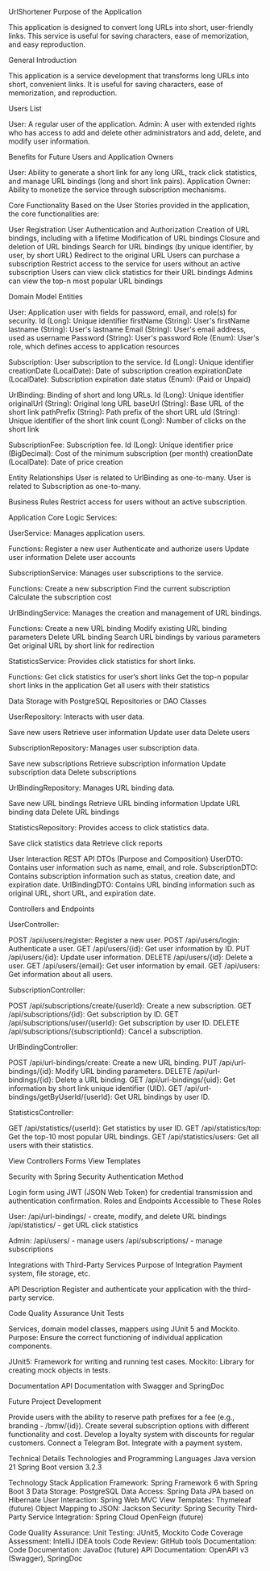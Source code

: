 UrlShortener
Purpose of the Application

This application is designed to convert long URLs into short, user-friendly links. This service is useful for saving characters, ease of memorization, and easy reproduction.

General Introduction

This application is a service development that transforms long URLs into short, convenient links. It is useful for saving characters, ease of memorization, and reproduction.

Users List

User: A regular user of the application.
Admin: A user with extended rights who has access to add and delete other administrators and add, delete,
and modify user information.

Benefits for Future Users and Application Owners

User: Ability to generate a short link for any long URL, track click statistics,
and manage URL bindings (long and short link pairs).
Application Owner: Ability to monetize the service through subscription mechanisms.

Core Functionality
Based on the User Stories provided in the application, the core functionalities are:

User Registration
User Authentication and Authorization
Creation of URL bindings, including with a lifetime
Modification of URL bindings
Closure and deletion of URL bindings
Search for URL bindings (by unique identifier, by user, by short URL)
Redirect to the original URL
Users can purchase a subscription
Restrict access to the service for users without an active subscription
Users can view click statistics for their URL bindings
Admins can view the top-n most popular URL bindings

Domain Model
Entities

User: Application user with fields for password, email, and role(s) for security.
Id (Long): Unique identifier
firstName (String): User's firstName
lastname (String): User's lastname
Email (String): User's email address, used as username
Password (String): User's password
Role (Enum): User's role, which defines access to application resources

Subscription: User subscription to the service.
Id (Long): Unique identifier
creationDate (LocalDate): Date of subscription creation
expirationDate (LocalDate): Subscription expiration date
status (Enum): (Paid or Unpaid)

UrlBinding: Binding of short and long URLs.
Id (Long): Unique identifier
originalUrl (String): Original long URL
baseUrl (String): Base URL of the short link
pathPrefix (String): Path prefix of the short URL
uId (String): Unique identifier of the short link
count (Long): Number of clicks on the short link

SubscriptionFee: Subscription fee.
Id (Long): Unique identifier
price (BigDecimal): Cost of the minimum subscription (per month)
creationDate (LocalDate): Date of price creation

Entity Relationships
User is related to UrlBinding as one-to-many.
User is related to Subscription as one-to-many.

Business Rules
Restrict access for users without an active subscription.

Application Core Logic
Services:

UserService: Manages application users.

Functions:
Register a new user
Authenticate and authorize users
Update user information
Delete user accounts

SubscriptionService: Manages user subscriptions to the service.

Functions:
Create a new subscription
Find the current subscription
Calculate the subscription cost

UrlBindingService: Manages the creation and management of URL bindings.

Functions:
Create a new URL binding
Modify existing URL binding parameters
Delete URL binding
Search URL bindings by various parameters
Get original URL by short link for redirection

StatisticsService: Provides click statistics for short links.

Functions:
Get click statistics for user’s short links
Get the top-n popular short links in the application
Get all users with their statistics

Data Storage with PostgreSQL
Repositories or DAO Classes

UserRepository: Interacts with user data.

Save new users
Retrieve user information
Update user data
Delete users

SubscriptionRepository: Manages user subscription data.

Save new subscriptions
Retrieve subscription information
Update subscription data
Delete subscriptions

UrlBindingRepository: Manages URL binding data.

Save new URL bindings
Retrieve URL binding information
Update URL binding data
Delete URL bindings

StatisticsRepository: Provides access to click statistics data.

Save click statistics data
Retrieve click reports

User Interaction
REST API
DTOs (Purpose and Composition)
UserDTO: Contains user information such as name, email, and role.
SubscriptionDTO: Contains subscription information such as status, creation date, and expiration date.
UrlBindingDTO: Contains URL binding information such as original URL, short URL, and expiration date.

Controllers and Endpoints

UserController:

POST /api/users/register: Register a new user.
POST /api/users/login: Authenticate a user.
GET /api/users/{id}: Get user information by ID.
PUT /api/users/{id}: Update user information.
DELETE /api/users/{id}: Delete a user.
GET /api/users/{email}: Get user information by email.
GET /api/users: Get information about all users.

SubscriptionController:

POST /api/subscriptions/create/{userId}: Create a new subscription.
GET /api/subscriptions/{id}: Get subscription by ID.
GET /api/subscriptions/user/{userId}: Get subscription by user ID.
DELETE /api/subscriptions/{subscriptionId}: Cancel a subscription.

UrlBindingController:

POST /api/url-bindings/create: Create a new URL binding.
PUT /api/url-bindings/{id}: Modify URL binding parameters.
DELETE /api/url-bindings/{id}: Delete a URL binding.
GET /api/url-bindings/{uid}: Get information by short link unique identifier (UID).
GET /api/url-bindings/getByUserId/{userId}: Get URL bindings by user ID.

StatisticsController:

GET /api/statistics/{userId}: Get statistics by user ID.
GET /api/statistics/top: Get the top-10 most popular URL bindings.
GET /api/statistics/users: Get all users with their statistics.

View Controllers
Forms
View Templates

Security with Spring Security
Authentication Method

Login form using JWT (JSON Web Token) for credential transmission and authentication confirmation.
Roles and Endpoints Accessible to These Roles

User:
/api/url-bindings/ - create, modify, and delete URL bindings
/api/statistics/ - get URL click statistics

Admin:
/api/users/ - manage users
/api/subscriptions/ - manage subscriptions

Integrations with Third-Party Services
Purpose of Integration
Payment system, file storage, etc.

API Description
Register and authenticate your application with the third-party service.

Code Quality Assurance
Unit Tests

Services, domain model classes, mappers using JUnit 5 and Mockito.
Purpose: Ensure the correct functioning of individual application components.

JUnit5: Framework for writing and running test cases.
Mockito: Library for creating mock objects in tests.

Documentation
API Documentation with Swagger and SpringDoc

Future Project Development

Provide users with the ability to reserve path prefixes for a fee (e.g., branding - /bmw/{id}).
Create several subscription options with different functionality and cost.
Develop a loyalty system with discounts for regular customers.
Connect a Telegram Bot.
Integrate with a payment system.

Technical Details
Technologies and Programming Languages
Java version 21
Spring Boot version 3.2.3

Technology Stack
Application Framework: Spring Framework 6 with Spring Boot 3
Data Storage: PostgreSQL
Data Access: Spring Data JPA based on Hibernate
User Interaction: Spring Web MVC
View Templates: Thymeleaf (future)
Object Mapping to JSON: Jackson
Security: Spring Security
Third-Party Service Integration: Spring Cloud OpenFeign (future)

Code Quality Assurance:
Unit Testing: JUnit5, Mockito
Code Coverage Assessment: IntelliJ IDEA tools
Code Review: GitHub tools
Documentation:
Code Documentation: JavaDoc (future)
API Documentation: OpenAPI v3 (Swagger), SpringDoc
